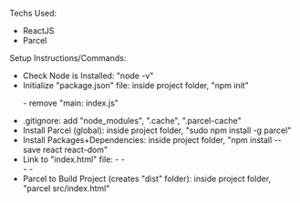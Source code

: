 <p>Techs Used:</p>
   <ul>
     <li>ReactJS</li>
     <li>Parcel</li>
   </ul>
<p>Setup Instructions/Commands:</p>
  <ul>
    <li>Check Node is Installed: "node -v"</li>
    <li>Initialize "package.json" file: inside project folder, "npm init"
      <p>- remove "main: index.js"</p></li>
    <li>.gitignore: add "node_modules", ".cache", ".parcel-cache"</li>
    <li>Install Parcel (global): inside project folder, "sudo npm install -g parcel"</li>
    <li>Install Packages+Dependencies: inside project folder, "npm install --save react react-dom"</li>
    <li>Link to "index.html" file: 
        -<body>
          -<div id="root"></div>
          -<script type="module" src="index.jsx"></script>
        -</body></li>
    <li>Parcel to Build Project (creates "dist" folder): inside project folder, "parcel src/index.html"</li>
  </ul>
